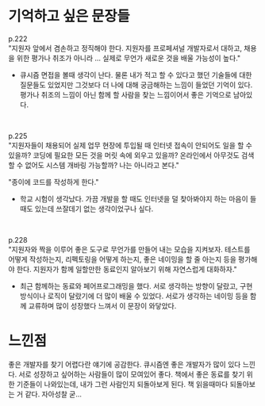# 기억하고 싶은 문장들

p.222 </br>
"지원자 앞에서 겸손하고 정직해야 한다. 지원자를 프로페셔널 개발자로서 대하고, 채용을 위한 평가나 취조가 아니라 ... 실제로 무언가 새로운 것을 배울 가능성이 높다."

- 큐시즘 면접을 볼때 생각이 난다. 물론 내가 적고 할 수 있다고 했던 기술들에 대한 질문들도 있었지만 그것보다 더 나에 대해 궁금해하는 느낌이 들었던 기억이 있다. 평가나 취조의 느낌이 아닌 함께 할 사람을 찾는 느낌이어서 좋은 기억으로 남아있다.

</br>

p.225 </br>
"지원자들이 채용되어 실제 업무 현장에 투입될 때 인터넷 접속이 안되어도 일을 할 수 있을까? 코딩에 필요한 모든 것을 머릿 속에 외우고 있을까? 온라인에서 아무것도 검색할 수 없어도 시스템 개바링 가능할까? 나는 아니라고 본다."

"종이에 코드를 작성하게 한다."

- 학교 시험이 생각났다. 가끔 개발을 할 때도 인터넷을 덜 찾아봐야지 하는 마음이 들 때도 있는데 쓰잘데기 없는 생각이었구나 싶다.

</br>

p.228 </br>
"지원자와 짝을 이루어 좋은 도구로 무언가를 만들어 내는 모습을 지켜보자. 테스트를 어떻게 작성하는지, 리펙토링을 어떻게 하는지, 좋은 네이밍을 할 줄 아는지 등을 평가해야 한다. 지원자가 함께 일할만한 동료인지 알아보기 위해 자연스럽게 대화하자."

- 최근 함께하는 동료와 페어프로그래밍을 했다. 서로 생각하는 방향이 달랐고, 구현 방식이나 로직이 달랐기에 더 많이 배울 수 있었다. 서로가 생각하는 네이밍 등을 함께 교류하며 많이 성장했다 느껴서 이 문장이 와닿았다.

# 느낀점

좋은 개발자를 찾기 어렵다란 얘기에 공감한다. 큐시즘엔 좋은 개발자가 많이 있다 느낀다. 서로 성장하고 싶어하는 사람들이 많이 모여있어 좋다. 책에서 좋은 동료를 찾기 위한 기준들이 나와있는데, 내가 그런 사람인지 되돌아보게 된다. 책 읽을때마다 되돌아보는 거 같다. 자아성찰 굳...
